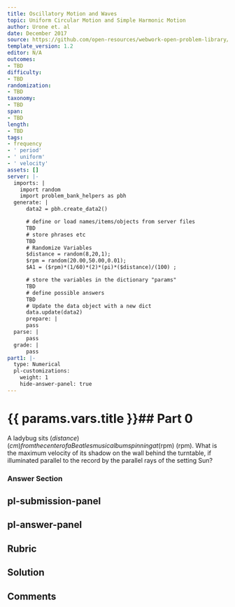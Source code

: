```yaml
---
title: Oscillatory Motion and Waves
topic: Uniform Circular Motion and Simple Harmonic Motion
author: Urone et. al
date: December 2017
source: https://github.com/open-resources/webwork-open-problem-library/tree/master/Contrib/BrockPhysics/College_Physics_Urone/16.Oscillatory_Motion_and_Waves/NU_U17-16-06-004.pg
template_version: 1.2
editor: N/A
outcomes:
- TBD
difficulty:
- TBD
randomization:
- TBD
taxonomy:
- TBD
span:
- TBD
length:
- TBD
tags:
- frequency
- ' period'
- ' uniform'
- ' velocity'
assets: []
server: |-
  imports: |
    import random
    import problem_bank_helpers as pbh
  generate: |
      data2 = pbh.create_data2()

      # define or load names/items/objects from server files
      TBD
      # store phrases etc
      TBD
      # Randomize Variables
      $distance = random(8,20,1);
      $rpm = random(20.00,50.00,0.01);
      $A1 = ($rpm)*(1/60)*(2)*(pi)*($distance)/(100) ;

      # store the variables in the dictionary "params"
      TBD
      # define possible answers
      TBD
      # Update the data object with a new dict
      data.update(data2)
      prepare: |
      pass
  parse: |
      pass
  grade: |
      pass
part1: |-
  type: Numerical
  pl-customizations:
    weight: 1
    hide-answer-panel: true
---
```


# {{ params.vars.title }}## Part 0 
A ladybug sits ($distance) (cm) from the center of a Beatles music album spinning at ($rpm) (rpm). What is the maximum velocity of its shadow on the wall behind the turntable, if illuminated parallel to the record by the parallel rays of the setting Sun? 


### Answer Section 


## pl-submission-panel 


## pl-answer-panel 


## Rubric 


## Solution 


## Comments 


